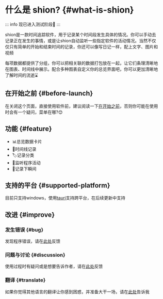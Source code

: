 # 什么是 shion? {#what-is-shion}

::: info
现已进入测试阶段🥳
:::

shion是一款时间追踪软件，用于记录某个时间段发生具体的情况。你可以手动去记录正在发生的事情，或是让shion自动监听一些指定软件的活动情况。当然不仅仅只有简单的开始和结束时间的记录，你还可以像写日记一样，配上文字、图片和视频

每项数据都提供了分组，你可以把相关联的数据打包放在一起，让它们条理清晰地在图表、时间线中展示。配合多种图表自定义你的总览界面吧，你可以更加清晰地了解时间的流逝⌛

## 在开始之前 {#before-launch}

在关闭这个页面，直接使用软件前，建议阅读一下[在开始之前](./before-launch.md)，否则你可能在使用时会有一个疑问，菜单在哪?😊

## 功能 {#feature}

+ 📊总览数据卡片
+ 📅时间线记录
+ 🏷️记录分类
+ 👀监听程序活动
+ 📖记录下瞬间

## 支持的平台 {#supported-platform}

目前只支持windows，使用[tauri](https://tauri.app/zh-cn/)支持跨平台，在后续更新中支持

## 改进 {#improve}

### 发生错误 {#bug}

发现程序错误，请在[此处](https://github.com/shion-app/shion/issues)反馈

### 问题与讨论 {#discussion}

使用过程时有疑问或是想要告诉作者，请在[此处](https://github.com/shion-app/shion/discussions)反馈

### 翻译 {#translate}

如果你觉得其他语言的翻译让你感到困惑，并准备大干一场，请在[此处](https://github.com/shion-app/shion/discussions)告诉我